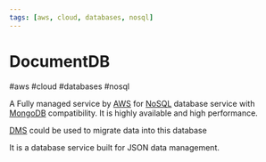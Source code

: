 ```yaml
---
tags: [aws, cloud, databases, nosql]
---
```

# DocumentDB
#aws #cloud #databases  #nosql 

A Fully managed service by [AWS](Cloud%20Computing/AWS/AWS.md) for [NoSQL](Software%20Engineering/Datastores/Databases/NoSQL.md) database service with [MongoDB](MongoDB) compatibility. It is highly available and high performance. 

[DMS](Cloud%20Computing/AWS/Migration%20&%20Transfer/DMS.md) could be used to migrate data into this database

It is a database service built for JSON data management.

